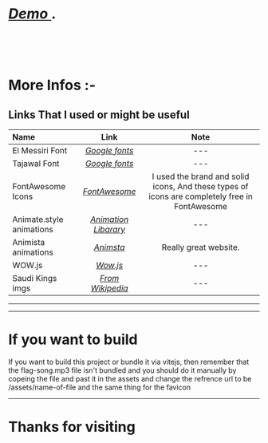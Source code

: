 # *[ Demo ](https://ksa-national-day.netlify.app)*.
<br>
<br>
<br>

# More Infos :-
## Links That I used or might be useful

| Name          | Link          | Note |
| :------------ | :-----------: | :----------------: |
| El Messiri Font      | *[Google fonts](https://fonts.google.com/specimen/El+Messiri?query=El+Messiri)*    | --- |
| Tajawal Font      | *[Google fonts](https://fonts.google.com/specimen/Tajawal?query=Tajawal)*    | --- |
| FontAwesome Icons     | *[FontAwesome](https://fontawesome.com/)*    | I used the brand and solid icons, And these types of icons are completely free in FontAwesome |
| Animate.style animations     | *[Animation Libarary](https://animate.style/)*    | --- |
| Animista animations     | *[Animsta](https://animista.net/)*    | Really great website. |
| WOW.js     | *[Wow.js](https://wowjs.uk/)*    | --- |
|   Saudi Kings imgs   | *[From Wikipedia](https://ar.wikipedia.org/wiki/%D9%82%D8%A7%D8%A6%D9%85%D8%A9_%D8%AD%D9%83%D8%A7%D9%85_%D8%A2%D9%84_%D8%B3%D8%B9%D9%88%D8%AF)*    | --- |




--- 

---
# If you want to build 
If you want to build this project or bundle it via vitejs,
then remember that the flag-song.mp3 file isn't bundled and you should do it manually by copeing the file and past it in the assets and change the refrence url to be /assets/name-of-file and the same thing for the favicon

---
# Thanks for visiting 
